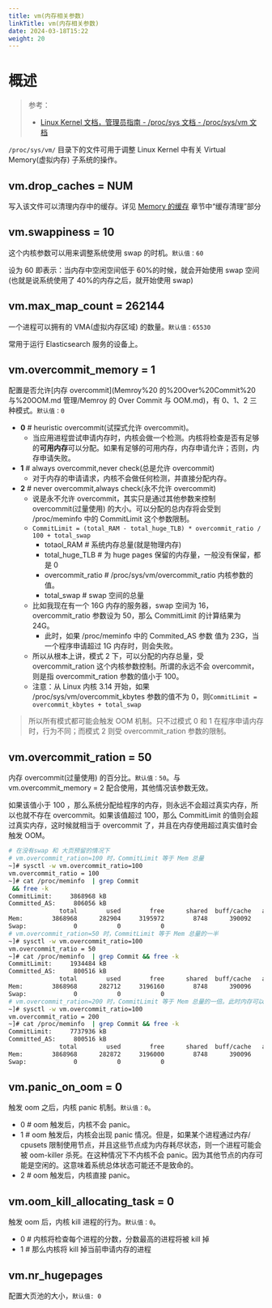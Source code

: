 ```yaml
---
title: vm(内存相关参数)
linkTitle: vm(内存相关参数)
date: 2024-03-18T15:22
weight: 20
---
```


# 概述

> 参考：
>
> - [Linux Kernel 文档，管理员指南 - /proc/sys 文档 - /proc/sys/vm 文档](https://www.kernel.org/doc/html/latest/admin-guide/sysctl/vm.html)

`/proc/sys/vm/` 目录下的文件可用于调整 Linux Kernel 中有关 Virtual Memory(虚拟内存) 子系统的操作。

## vm.drop_caches = NUM

写入该文件可以清理内存中的缓存。详见 [Memory 的缓存](/docs/1.操作系统/Kernel/Memory/Memory%20的缓存.md#缓存的清理) 章节中“缓存清理”部分

## vm.swappiness = 10

这个内核参数可以用来调整系统使用 swap 的时机。`默认值：60`

设为 60 即表示：当内存中空闲空间低于 60%的时候，就会开始使用 swap 空间(也就是说系统使用了 40%的内存之后，就开始使用 swap)

## vm.max_map_count = 262144

一个进程可以拥有的 VMA(虚拟内存区域) 的数量。`默认值：65530`

常用于运行 Elasticsearch 服务的设备上。

## vm.overcommit_memory = 1

配置是否允许[内存 overcommit](Memroy%20 的%20Over%20Commit%20 与%20OOM.md 管理/Memroy 的 Over Commit 与 OOM.md)，有 0、1、2 三种模式。`默认值：0`

- **0** # heuristic overcommit(试探式允许 overcommit)。
  - 当应用进程尝试申请内存时，内核会做一个检测。内核将检查是否有足够的**可用内存**可以分配。如果有足够的可用内存，内存申请允许；否则，内存申请失败。
- **1** # always overcommit,never check(总是允许 overcommit)
  - 对于内存的申请请求，内核不会做任何检测，并直接分配内存。
- **2** # never overcommit,always check(永不允许 overcommit)
  - 说是永不允许 overcommit，其实只是通过其他参数来控制 overcommit(过量使用) 的大小。可以分配的总内存将会受到 /proc/meminfo 中的 CommitLimit 这个参数限制。
  - `CommitLimit = (total_RAM - total_huge_TLB) * overcommit_ratio / 100 + total_swap`
    - totaol_RAM # 系统内存总量(就是物理内存)
    - total_huge_TLB # 为 huge pages 保留的内存量，一般没有保留，都是 0
    - overcommit_ratio # /proc/sys/vm/overcommit_ratio 内核参数的值。
    - total_swap # swap 空间的总量
  - 比如我现在有一个 16G 内存的服务器，swap 空间为 16，overcommit_ratio 参数设为 50，那么 CommitLimit 的计算结果为 24G。
    - 此时，如果 /proc/meminfo 中的 Commited_AS 参数 值为 23G，当一个程序申请超过 1G 内存时，则会失败。
  - 所以从根本上讲，模式 2 下，可以分配的内存总量，受 overcommit_ration 这个内核参数控制。所谓的永远不会 overcommit，则是指 overcommit_ration 参数的值小于 100。
  - 注意：从 Linux 内核 3.14 开始，如果 /proc/sys/vm/overcommit_kbytes 参数的值不为 0，则`CommitLimit = overcommit_kbytes + total_swap`

> 所以所有模式都可能会触发 OOM 机制。只不过模式 0 和 1 在程序申请内存时，行为不同；而模式 2 则受 overcommit_ration 参数的限制。

## vm.overcommit_ration = 50

内存 overcommit(过量使用) 的百分比。`默认值：50`。与 vm.overcommit_memory = 2 配合使用，其他情况该参数无效。

如果该值小于 100 ，那么系统分配给程序的内存，则永远不会超过真实内存，所以也就不存在 overcommit。如果该值超过 100，那么 CommitLimit 的值则会超过真实内存，这时候就相当于 overcommit 了，并且在内存使用超过真实值时会触发 OOM。

```bash
# 在没有swap 和 大页预留的情况下
# vm.overcommit_ration=100 时，CommitLimit 等于 Mem 总量
~]# sysctl -w vm.overcommit_ratio=100
vm.overcommit_ratio = 100
~]# cat /proc/meminfo  | grep Commit
 && free -k
CommitLimit:     3868968 kB
Committed_AS:     806056 kB
              total        used        free      shared  buff/cache   available
Mem:        3868968      282904     3195972        8748      390092     3368548
Swap:             0           0           0
# vm.overcommit_ration=50 时，CommitLimit 等于 Mem 总量的一半
~]# sysctl -w vm.overcommit_ratio=100
vm.overcommit_ratio = 50
~]# cat /proc/meminfo  | grep Commit && free -k
CommitLimit:     1934484 kB
Committed_AS:     800516 kB
              total        used        free      shared  buff/cache   available
Mem:        3868968      282712     3196160        8748      390096     3368740
Swap:             0           0           0
# vm.overcommit_ration=200 时，CommitLimit 等于 Mem 总量的一倍。此时内存可以 overcommit，有可能会触发 OOM
~]# sysctl -w vm.overcommit_ratio=100
vm.overcommit_ratio = 200
~]# cat /proc/meminfo  | grep Commit && free -k
CommitLimit:     7737936 kB
Committed_AS:     800516 kB
              total        used        free      shared  buff/cache   available
Mem:        3868968      282872     3196000        8748      390096     3368580
Swap:             0           0           0
```

## vm.panic_on_oom = 0

触发 oom 之后，内核 panic 机制。`默认值：0`。

- 0 # oom 触发后，内核不会 panic。
- 1 # oom 触发后，内核会出现 panic 情况。但是，如果某个进程通过内存/ cpusets 限制使用节点，并且这些节点成为内存耗尽状态，则一个进程可能会被 oom-killer 杀死。在这种情况下不内核不会 panic。因为其他节点的内存可能是空闲的。这意味着系统总体状态可能还不是致命的。
- 2 # oom 触发后，内核直接 panic。

## vm.oom_kill_allocating_task = 0

触发 oom 后，内核 kill 进程的行为。`默认值：0`。

- 0 # 内核将检查每个进程的分数，分数最高的进程将被 kill 掉
- 1 # 那么内核将 kill 掉当前申请内存的进程

## vm.nr_hugepages

配置大页池的大小，`默认值: 0`
